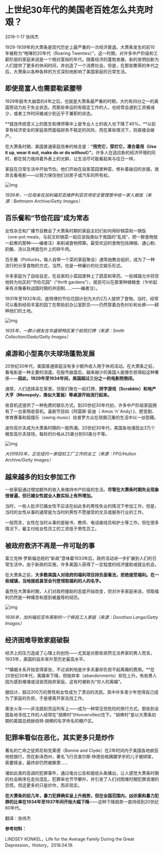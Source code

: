 # 上世纪30年代的美国老百姓怎么共克时艰？

2019-1-17 张纬杰



1929-1939年的大萧条是现代历史上最严重的一次经济衰退。大萧条发生的前10年被称为“咆哮的20年代（Roaring Twenties）”，这一时期，对许多中产阶级和工薪阶层的家庭来说是一个相对富裕的年代。随着经济的蓬勃发展，新的发明创新为人们提供了更多的休闲时间，并创造了一个消费社会。但是，在那些繁荣的年代之后，大萧条以各种各样的方式深刻地影响了美国家庭的日常生活。

## **即使是富人也需要勒紧腰带**

1929年股市大崩盘的4年之后，也就是大萧条最严重的时期，大约有四分之一的美国劳动力处于失业状态。而那些幸运的有稳定工作的人，也经常会遇到工资被减少，或者工作时间被减少到近乎于兼职的状态。

**就连传统意义上的医生和律师等中上层专业人士的收入也下降了40%。**以前享有经济安全的家庭突然面临财务不稳定的风险，而在某些情况下，则直接会破产。

在大萧条时期，美国普通家庭信奉的格言是：**“用完它，穿烂它，凑合着用（Use it up, wear it out, make do or do without）”**。许多人在适应新的经济环境的同时，都在努力维持着外表上的光鲜，让生活尽可能看起来与往日一样。

家庭在日常生活中开始节俭。他们开始在自家菜园里种菜，修补着破旧的衣服，放弃去看电影——以努力保住他们对房子或汽车的所有权。

![img](https://rocks.wisburg.com/75babeb4-19eb-4e12-9022-0c3a45ecab78)

*1939年，一位母亲在加利福尼亚维萨利亚农场安全管理营中给一家人做饭（来源：Bettmann Archive/Getty Images）*

## **百乐餐和“节俭花园”成为常态**

女性杂志和广播节目教会了大萧条时期的家庭主妇们如何用砂锅菜和一锅饭（one-pot meals，与前文砂锅菜一起应该指类似于我国的“乱炖”，把一群食物放一起煮的那种——编者注）来削减食物预算。最受欢迎的食物包括辣椒、通心粉、奶酪、汤以及烤面包片上的碎牛肉。

百乐餐（Potlucks，每人自带一个菜的家庭聚会）通常由教会组织，成为了一种流行的分享食物的方式，当然，也是一种廉价的社交娱乐形式。

许多家庭为了自给自足，在自家的小菜园里种上了蔬菜和草药。一些城镇允许将空地转为社区的“节俭花园”（“thrift gardens”），居民可以在那里种植粮食（乍听起来有点像春秋战国时期的井田制……——编者注）。

1931年至1932年间，底特律的节俭花园计划为大约2万人提供了食物。当时，经常可以看到经验丰富的园丁在帮助前办公室职员——仍然穿着白色衬衫和长裤——耕种他们的土地。

![img](https://rocks.wisburg.com/33967130-bcfb-4f05-9985-ef14d07c7c17)

*1935年，一群小朋友在华盛顿特区某个前院打牌（来源：Smith Collection/Gado/Getty Images）*

## **桌游和小型高尔夫球场蓬勃发展**

20世纪30年代，美国普通家庭没有多少额外收入用于休闲活动。在大萧条之前，看电影是一种主要的消遣。在股市崩盘后，越来越少的美国人能够负担得起这种奢侈——**因此，1929年至1934年间，美国超过三分之一的电影院倒闭。**

通常，人们选择呆在家里。邻居们聚在一起打牌，**拼字游戏（Scrabble）和地产大亨（Monopoly，类似大富翁）等桌游开始流行起来。**

收音机还提供了一种免费的娱乐方式。到20世纪30年代初，许多中产阶级家庭拥有了一台家用收音机。喜剧节目如《阿莫斯·安迪（ Amos ‘n’ Andy）》、肥皂剧、体育赛事和摇摆乐（swing music）给普罗大众在琐屑沉重的生活中以一丝慰藉。

迷你高尔夫成为大萧条时期的一股热潮。20世纪30年代，美国各地涌现出3万个微型高尔夫球场，每轮的价格从25美分到50美分不等。

![img](https://rocks.wisburg.com/9a019b03-be06-4cc1-972f-c4da4baab097)

*大约1935年，正在纽约一家纽扣工厂工作的女工（来源：FPG/Hulton Archive/Getty Images）*

## **越来越多的妇女参加工作**

一些家庭通过增加额外的收入来维持中产阶级的生活。**尽管在大萧条时期失业现象很普遍，但已婚女性就业人数实际上有所增加。**

当时，一些人批评已婚女性不应该在如此多的男性失业的情况下参加工作，但是，当时的女性从事的通常是为当时的男性不愿接受的文员或服务行业的工作。

一般而言，女性在当时从事的是秘书、教师、电话接线员和护士等工作。但在很多情况下，雇主付给女性员工的工资低于男性员工。

## **被政府救济不再是一件可耻的事**

富兰克林·罗斯福总统的“新政”意味着1933年后，政府活动进一步扩展到人们的日常生活中。由于新政的实施，许多美国人获得了一定程度的经济援助或就业机会。

在大萧条之前，**大多数美国人对政府的福利项目持负面看法，拒绝接受福利。在一些城镇，当地报纸甚至会刊登领取福利的人的名字。**

虽然在大萧条时期，人们对政府援助的态度开始改变，但对许多家庭来说，领取福利仍然是一种痛苦和感到被羞辱的经历。

![img](https://rocks.wisburg.com/8becccc2-3714-48c8-899a-f3def25527b3)

*1936年，加利福尼亚布莱斯的一个移民工人家庭（来源：Dorothea Lange/Getty Images）*

## **经济困难导致家庭破裂**

经济上的压力造成了心理上的创伤——尤其是对那些突然无法养家的男人而言。1933年，美国的自杀率升至历史最高水平。

**婚姻关系开始变得紧张，不过讽刺地是许多夫妻却负担不起离婚的费用。**在20世纪30年代，离婚率下降，但抛弃率（abandonments）却在上升。有些男人因为感到难堪或沮丧而抛弃家庭，这有时被称为“穷人的离婚”。

据估计，超过200万的男性和女性成为了漂泊的流民。其中许多青少年觉得自己成为了家庭的负担，于是便离开家去找工作。

乘坐火车——非法跳到货运列车上——成为一种常见但危险的旅行方式。那些到全国各地寻找工作的人经常在“胡佛村”(Hoovervilles)住下。“胡佛村”是以大萧条初期的美国总统赫伯特·胡佛的名字命名的棚户区。

## **犯罪率看似在恶化，其实更多只是炒作**

著名的亡命之徒邦尼和克莱德（Bonnie and Clyde）在2年时间内于美国各地疯狂地抢银行，而在新泽西州，著名飞行员查尔斯·林德伯格蹒跚学步的儿子被绑架，索要赎金，最终却仍然被撕票……

诸如此类的高调的犯罪事件，通过电台公告和报纸头条播出，让人感觉大萧条时期的社会秩序在走向混乱，犯罪率也节节攀升，并引发了人们对困难时期犯罪浪潮的恐慌，但这更多的只是炒作，而非现实。

**在大萧条的前几年，暴力犯罪确实呈上升趋势，但在全国范围内，凶杀案和暴力犯罪的比率在1934年至1937年间开始大幅下降**——这种下降趋势一直持续到20世纪60年代。



翻译：张纬杰

**参考材料：**

LINDSEY KONKEL，Life for the Average Family During the Great Depression，History，2018.04.19.